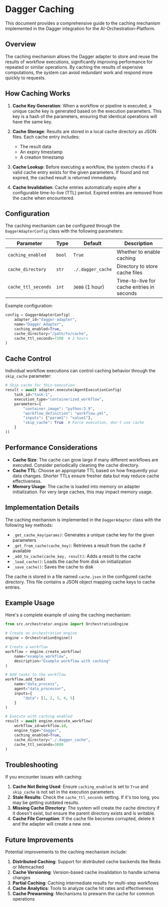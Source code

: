 # Dagger Caching

This document provides a comprehensive guide to the caching mechanism implemented in the Dagger integration for the AI-Orchestration-Platform.

## Overview

The caching mechanism allows the Dagger adapter to store and reuse the results of workflow executions, significantly improving performance for repeated or similar operations. By caching the results of expensive computations, the system can avoid redundant work and respond more quickly to requests.

## How Caching Works

1. **Cache Key Generation**: When a workflow or pipeline is executed, a unique cache key is generated based on the execution parameters. This key is a hash of the parameters, ensuring that identical operations will have the same key.

2. **Cache Storage**: Results are stored in a local cache directory as JSON files. Each cache entry includes:
   - The result data
   - An expiry timestamp
   - A creation timestamp

3. **Cache Lookup**: Before executing a workflow, the system checks if a valid cache entry exists for the given parameters. If found and not expired, the cached result is returned immediately.

4. **Cache Invalidation**: Cache entries automatically expire after a configurable time-to-live (TTL) period. Expired entries are removed from the cache when encountered.

## Configuration

The caching mechanism can be configured through the `DaggerAdapterConfig` class with the following parameters:

| Parameter | Type | Default | Description |
|-----------|------|---------|-------------|
| `caching_enabled` | `bool` | `True` | Whether to enable caching |
| `cache_directory` | `str` | `./.dagger_cache` | Directory to store cache files |
| `cache_ttl_seconds` | `int` | `3600` (1 hour) | Time-to-live for cache entries in seconds |

Example configuration:

```python
config = DaggerAdapterConfig(
    adapter_id="dagger-adapter",
    name="Dagger Adapter",
    caching_enabled=True,
    cache_directory="/path/to/cache",
    cache_ttl_seconds=7200  # 2 hours
)
```

## Cache Control

Individual workflow executions can control caching behavior through the `skip_cache` parameter:

```python
# Skip cache for this execution
result = await adapter.execute(AgentExecutionConfig(
    task_id="task-1",
    execution_type="containerized_workflow",
    parameters={
        "container_image": "python:3.9",
        "workflow_definition": "workflow.yml",
        "inputs": {"param1": "value1"},
        "skip_cache": True  # Force execution, don't use cache
    }
))
```

## Performance Considerations

- **Cache Size**: The cache can grow large if many different workflows are executed. Consider periodically cleaning the cache directory.
- **Cache TTL**: Choose an appropriate TTL based on how frequently your data changes. Shorter TTLs ensure fresher data but may reduce cache effectiveness.
- **Memory Usage**: The cache is loaded into memory on adapter initialization. For very large caches, this may impact memory usage.

## Implementation Details

The caching mechanism is implemented in the `DaggerAdapter` class with the following key methods:

- `_get_cache_key(params)`: Generates a unique cache key for the given parameters
- `_get_from_cache(cache_key)`: Retrieves a result from the cache if available
- `_add_to_cache(cache_key, result)`: Adds a result to the cache
- `_load_cache()`: Loads the cache from disk on initialization
- `_save_cache()`: Saves the cache to disk

The cache is stored in a file named `cache.json` in the configured cache directory. This file contains a JSON object mapping cache keys to cache entries.

## Example Usage

Here's a complete example of using the caching mechanism:

```python
from src.orchestrator.engine import OrchestrationEngine

# Create an orchestration engine
engine = OrchestrationEngine()

# Create a workflow
workflow = engine.create_workflow(
    name="example_workflow",
    description="Example workflow with caching"
)

# Add tasks to the workflow
workflow.add_task(
    name="data_process",
    agent="data_processor",
    inputs={
        "data": [1, 2, 3, 4, 5]
    }
)

# Execute with caching enabled
result = await engine.execute_workflow(
    workflow_id=workflow.id,
    engine_type="dagger",
    caching_enabled=True,
    cache_directory="./.dagger_cache",
    cache_ttl_seconds=3600
)
```

## Troubleshooting

If you encounter issues with caching:

1. **Cache Not Being Used**: Ensure `caching_enabled` is set to `True` and `skip_cache` is not set in the execution parameters.
2. **Stale Results**: Check the `cache_ttl_seconds` setting. If it's too long, you may be getting outdated results.
3. **Missing Cache Directory**: The system will create the cache directory if it doesn't exist, but ensure the parent directory exists and is writable.
4. **Cache File Corruption**: If the cache file becomes corrupted, delete it and the adapter will create a new one.

## Future Improvements

Potential improvements to the caching mechanism include:

1. **Distributed Caching**: Support for distributed cache backends like Redis or Memcached
2. **Cache Versioning**: Version-based cache invalidation to handle schema changes
3. **Partial Caching**: Caching intermediate results for multi-step workflows
4. **Cache Analytics**: Tools to analyze cache hit rates and effectiveness
5. **Cache Prewarming**: Mechanisms to prewarm the cache for common operations
